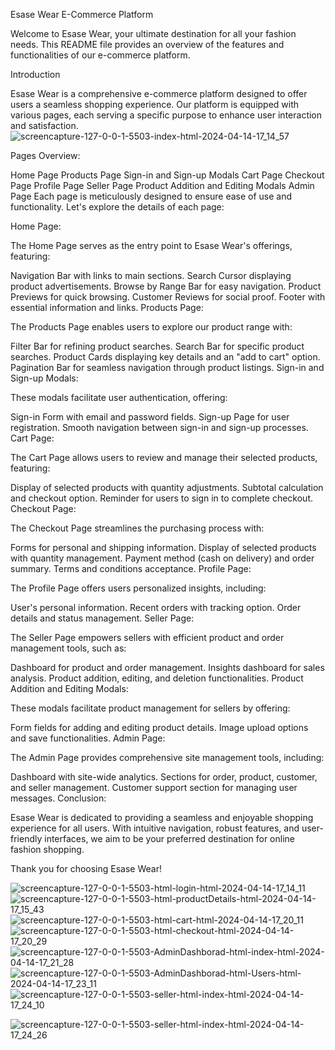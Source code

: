 Esase Wear E-Commerce Platform

Welcome to Esase Wear, your ultimate destination for all your fashion needs. This README file provides an overview of the features and functionalities of our e-commerce platform.

Introduction

Esase Wear is a comprehensive e-commerce platform designed to offer users a seamless shopping experience. Our platform is equipped with various pages, each serving a specific purpose to enhance user interaction and satisfaction.
![screencapture-127-0-0-1-5503-index-html-2024-04-14-17_14_57](https://github.com/esraashabana/JS-Project/assets/121031158/7c2b331a-4829-4dcf-b0ef-872e56875f38)

Pages Overview:

Home Page
Products Page
Sign-in and Sign-up Modals
Cart Page
Checkout Page
Profile Page
Seller Page
Product Addition and Editing Modals
Admin Page
Each page is meticulously designed to ensure ease of use and functionality. Let's explore the details of each page:

Home Page:

The Home Page serves as the entry point to Esase Wear's offerings, featuring:

Navigation Bar with links to main sections.
Search Cursor displaying product advertisements.
Browse by Range Bar for easy navigation.
Product Previews for quick browsing.
Customer Reviews for social proof.
Footer with essential information and links.
Products Page:

The Products Page enables users to explore our product range with:

Filter Bar for refining product searches.
Search Bar for specific product searches.
Product Cards displaying key details and an "add to cart" option.
Pagination Bar for seamless navigation through product listings.
Sign-in and Sign-up Modals:

These modals facilitate user authentication, offering:

Sign-in Form with email and password fields.
Sign-up Page for user registration.
Smooth navigation between sign-in and sign-up processes.
Cart Page:

The Cart Page allows users to review and manage their selected products, featuring:

Display of selected products with quantity adjustments.
Subtotal calculation and checkout option.
Reminder for users to sign in to complete checkout.
Checkout Page:

The Checkout Page streamlines the purchasing process with:

Forms for personal and shipping information.
Display of selected products with quantity management.
Payment method (cash on delivery) and order summary.
Terms and conditions acceptance.
Profile Page:

The Profile Page offers users personalized insights, including:

User's personal information.
Recent orders with tracking option.
Order details and status management.
Seller Page:

The Seller Page empowers sellers with efficient product and order management tools, such as:

Dashboard for product and order management.
Insights dashboard for sales analysis.
Product addition, editing, and deletion functionalities.
Product Addition and Editing Modals:

These modals facilitate product management for sellers by offering:

Form fields for adding and editing product details.
Image upload options and save functionalities.
Admin Page:

The Admin Page provides comprehensive site management tools, including:

Dashboard with site-wide analytics.
Sections for order, product, customer, and seller management.
Customer support section for managing user messages.
Conclusion:

Esase Wear is dedicated to providing a seamless and enjoyable shopping experience for all users. With intuitive navigation, robust features, and user-friendly interfaces, we aim to be your preferred destination for online fashion shopping.

Thank you for choosing Esase Wear!



![screencapture-127-0-0-1-5503-html-login-html-2024-04-14-17_14_11](https://github.com/esraashabana/JS-Project/assets/121031158/ca2a26b7-9d99-42cc-807d-b222117d00bb)
![screencapture-127-0-0-1-5503-html-productDetails-html-2024-04-14-17_15_43](https://github.com/esraashabana/JS-Project/assets/121031158/c513de55-a2e7-4889-920f-83c92713c1dd)
![screencapture-127-0-0-1-5503-html-cart-html-2024-04-14-17_20_11](https://github.com/esraashabana/JS-Project/assets/121031158/c4b5cc64-e77b-4cca-bcc2-272748e282e2)
![screencapture-127-0-0-1-5503-html-checkout-html-2024-04-14-17_20_29](https://github.com/esraashabana/JS-Project/assets/121031158/0d245b30-ecab-4eb2-9813-d747a5bae403)
![screencapture-127-0-0-1-5503-AdminDashborad-html-index-html-2024-04-14-17_21_28](https://github.com/esraashabana/JS-Project/assets/121031158/029009e8-8a34-4186-9183-cf1494d511fd)
![screencapture-127-0-0-1-5503-AdminDashborad-html-Users-html-2024-04-14-17_23_11](https://github.com/esraashabana/JS-Project/assets/121031158/6b9a7660-1398-4e77-82fd-fbaca00c4f6a)
![screencapture-127-0-0-1-5503-seller-html-index-html-2024-04-14-17_24_10](https://github.com/esraashabana/JS-Project/assets/121031158/eda4d304-63e7-480c-a119-42fed859ce7f)

![screencapture-127-0-0-1-5503-seller-html-index-html-2024-04-14-17_24_26](https://github.com/esraashabana/JS-Project/assets/121031158/a0ef2bdf-2ae0-4def-97f5-b7bba4bd7c39)


